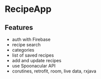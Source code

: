 # RecipeApp

## Features
- auth with Firebase
- recipe search
- categories
- list of saved recipes
- add and update recipes
- use Spoonacular API
- corutines, retrofit, room, live data, rxjava
